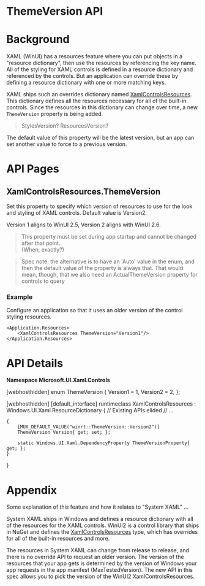 ThemeVersion API
=

# Background

XAML (WinUI) has a resources feature where you can put objects in a "resource dictionary", then
use the resources by referencing the key name. All of the styling for XAML controls
is defined in a resource dictionary and referenced by the controls.
But an application can override these by defining a resource dictionary with one or more matching keys.

XAML ships such an overrides dictionary named
[XamlControlsResources](http://msdn.microsoft.com/library/Microsoft.UI.Xaml.Controls.XamlControlsResources).
This dictionary defines all the resources necessary for all of the built-in controls.
Since the resources in this dictionary can change over time, a new `ThemeVersion` property is being added.

> StylesVersion? ResourcesVersion?

The default value of this property will be the latest version, but an app can set another value to force to a
previous version.

# API Pages

## XamlControlsResources.ThemeVersion

Set this property to specify which version of resources to use for the look and styling
of XAML controls. Default value is Version2.

Version 1 aligns to WinUI 2.5, Version 2 aligns with WinUI 2.6.

> This property must be set during app startup and cannot be changed after that point.  
(When, exactly?)

> Spec note: the alternative is to have an 'Auto' value in the enum,
and then the default value of the property is always that.
That would mean, though, that we also need an ActualThemeVersion property for
controls to query

### Example

Configure an application so that it uses an older version of the control styling resources.

```xaml
<Application.Resources>
    <XamlControlsResources ThemeVersion="Version1"/>
</Application.Resources>
```

# API Details

**Namespace Microsoft.UI.Xaml.Controls**

[webhosthidden]
enum ThemeVersion
{
    Version1 = 1,
    Version2 = 2,
};

[webhosthidden]
[default_interface]
runtimeclass XamlControlsResources : Windows.UI.Xaml.ResourceDictionary
{
    // Existing APIs elided
    // ...

    {
        [MUX_DEFAULT_VALUE("winrt::ThemeVersion::Version2")]
        ThemeVersion Version{ get; set; };

        static Windows.UI.Xaml.DependencyProperty ThemeVersionProperty{ get; };
    }
}



# Appendix

Some explanation of this feature and how it relates to "System XAML" ...

System XAML ships in Windows and defines a resource dictionary with all of the resources
for the XAML controls. WinUI2 is a control library that ships in NuGet and defines the
[XamlControlsResources](http://msdn.microsoft.com/library/Microsoft.UI.Xaml.Controls.XamlControlsResources)
type, which has overrides for all of the built-in resources and more.

The resources in System XAML can change from release to release, and there is no override
API to request an older version. The version of the resources that your app gets is determined
by the version of Windows your app requests in the app manifest (MaxTestedVersion). The new API
in this spec allows you to pick the version of the WinUI2 XamlControlsResources.
